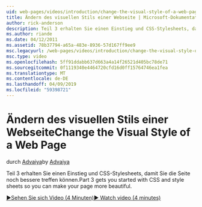 ```yaml
---
uid: web-pages/videos/introduction/change-the-visual-style-of-a-web-page
title: Ändern des visuellen Stils einer Webseite | Microsoft-Dokumentation
author: rick-anderson
description: Teil 3 erhalten Sie einen Einstieg und CSS-Stylesheets, damit Sie die Seite noch bessere treffen können.
ms.author: riande
ms.date: 04/12/2011
ms.assetid: 78b37794-a65a-483e-8936-57d167ff9ee9
msc.legacyurl: /web-pages/videos/introduction/change-the-visual-style-of-a-web-page
msc.type: video
ms.openlocfilehash: 5ff91ddabb637d663a4a14f26521d405bc78de71
ms.sourcegitcommit: 0f1119340e4464720cfd16d0ff15764746ea1fea
ms.translationtype: MT
ms.contentlocale: de-DE
ms.lasthandoff: 04/09/2019
ms.locfileid: "59398721"
---
```

# <a name="change-the-visual-style-of-a-web-page"></a><span data-ttu-id="c043d-103">Ändern des visuellen Stils einer Webseite</span><span class="sxs-lookup"><span data-stu-id="c043d-103">Change the Visual Style of a Web Page</span></span>

<span data-ttu-id="c043d-104">durch [Advaiya](https://twitter.com/Advaiyasolns)</span><span class="sxs-lookup"><span data-stu-id="c043d-104">by [Advaiya](https://twitter.com/Advaiyasolns)</span></span>

<span data-ttu-id="c043d-105">Teil 3 erhalten Sie einen Einstieg und CSS-Stylesheets, damit Sie die Seite noch bessere treffen können.</span><span class="sxs-lookup"><span data-stu-id="c043d-105">Part 3 gets you started with CSS and style sheets so you can make your page more beautiful.</span></span>

[<span data-ttu-id="c043d-106">&#9654;Sehen Sie sich Video (4 Minuten)</span><span class="sxs-lookup"><span data-stu-id="c043d-106">&#9654; Watch video (4 minutes)</span></span>](https://channel9.msdn.com/Blogs/ASP-NET-Site-Videos/change-the-visual-style-of-a-web-page)
